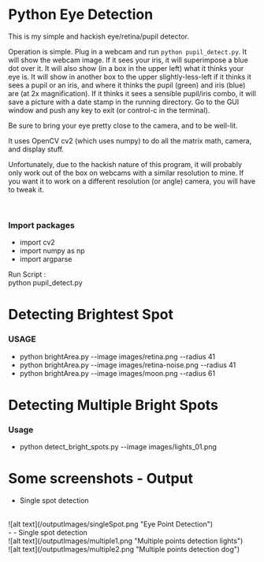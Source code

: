 # Python Eye Detection

This is my simple and hackish eye/retina/pupil detector.
<br>

Operation is simple. Plug in a webcam and run `python pupil_detect.py`. It will show the webcam image. If it sees your iris, it will superimpose a blue dot over it. It will also show (in a box in the upper left) what it thinks your eye is. It will show in another box to the upper slightly-less-left if it thinks it sees a pupil or an iris, and where it thinks the pupil (green) and iris (blue) are (at 2x magnification). If it thinks it sees a sensible pupil/iris combo, it will save a picture with a date stamp in the running directory. Go to the GUI window and push any key to exit (or control-c in the terminal).

Be sure to bring your eye pretty close to the camera, and to be well-lit.

It uses OpenCV cv2 (which uses numpy) to do all the matrix math, camera, and display stuff.

Unfortunately, due to the hackish nature of this program, it will probably only work out of the box on webcams with a similar resolution to mine. If you want it to work on a different resolution (or angle) camera, you will have to tweak it.<br>


<br>

### Import packages
- import cv2
- import numpy as np
- import argparse

Run Script :
<br>
python pupil_detect.py
<br>

# Detecting Brightest Spot


### USAGE
- python brightArea.py --image images/retina.png --radius 41
- python brightArea.py --image images/retina-noise.png --radius 41
- python brightArea.py --image images/moon.png --radius 61

# Detecting Multiple Bright Spots

### Usage
- python detect_bright_spots.py --image images/lights_01.png

# Some screenshots - Output 

- Single spot detection
 <br>
 ![alt text](/outputImages/singleSpot.png "Eye Point Detection")
<br>
- - Single spot detection
<br>
 ![alt text](/outputImages/multiple1.png "Multiple points detection lights")
<br>
 ![alt text](/outputImages/multiple2.png "Multiple points detection dog")











